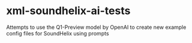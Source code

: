 # xml-soundhelix-ai-tests
Attempts to use the Q1-Preview model by OpenAI to create new example config files for SoundHelix using prompts
